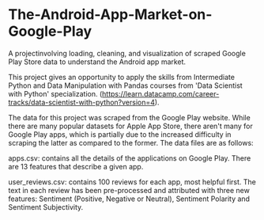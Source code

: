 # The-Android-App-Market-on-Google-Play

A projectinvolving loading, cleaning, and visualization of scraped Google Play Store data to understand the Android app market.

This project gives an opportunity to apply the skills from Intermediate Python and Data Manipulation with Pandas courses from 'Data Scientist with Python' specialization. (https://learn.datacamp.com/career-tracks/data-scientist-with-python?version=4).

The data for this project was scraped from the Google Play website. While there are many popular datasets for Apple App Store, there aren't many for Google Play apps, which is partially due to the increased difficulty in scraping the latter as compared to the former. The data files are as follows:

apps.csv: contains all the details of the applications on Google Play. There are 13 features that describe a given app.

user_reviews.csv: contains 100 reviews for each app, most helpful first. The text in each review has been pre-processed and attributed with three new features: Sentiment (Positive, Negative or Neutral), Sentiment Polarity and Sentiment Subjectivity.

